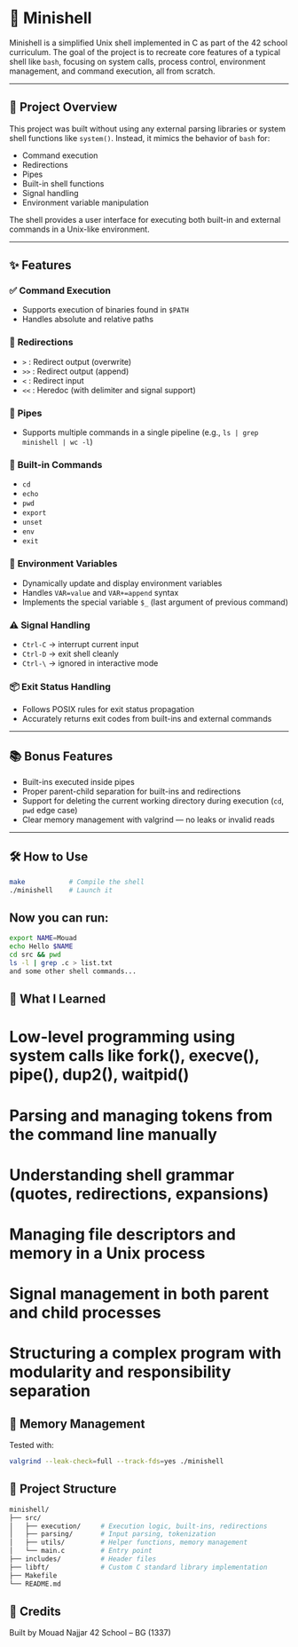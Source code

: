 # 🐚 Minishell

Minishell is a simplified Unix shell implemented in C as part of the 42 school curriculum. The goal of the project is to recreate core features of a typical shell like `bash`, focusing on system calls, process control, environment management, and command execution, all from scratch.

---

## 🚀 Project Overview

This project was built without using any external parsing libraries or system shell functions like `system()`. Instead, it mimics the behavior of `bash` for:

- Command execution
- Redirections
- Pipes
- Built-in shell functions
- Signal handling
- Environment variable manipulation

The shell provides a user interface for executing both built-in and external commands in a Unix-like environment.

---

## ✨ Features

### ✅ **Command Execution**
- Supports execution of binaries found in `$PATH`
- Handles absolute and relative paths

### 🔄 **Redirections**
- `>` : Redirect output (overwrite)
- `>>` : Redirect output (append)
- `<` : Redirect input
- `<<` : Heredoc (with delimiter and signal support)

### 🔗 **Pipes**
- Supports multiple commands in a single pipeline (e.g., `ls | grep minishell | wc -l`)

### 🧠 **Built-in Commands**
- `cd`  
- `echo`  
- `pwd`  
- `export`  
- `unset`  
- `env`  
- `exit`

### 🧩 **Environment Variables**
- Dynamically update and display environment variables
- Handles `VAR=value` and `VAR+=append` syntax
- Implements the special variable `$_` (last argument of previous command)

### ⚠️ **Signal Handling**
- `Ctrl-C` → interrupt current input
- `Ctrl-D` → exit shell cleanly
- `Ctrl-\` → ignored in interactive mode

### 📦 **Exit Status Handling**
- Follows POSIX rules for exit status propagation
- Accurately returns exit codes from built-ins and external commands

---

## 📚 Bonus Features

- Built-ins executed inside pipes
- Proper parent-child separation for built-ins and redirections
- Support for deleting the current working directory during execution (`cd`, `pwd` edge case)
- Clear memory management with valgrind — no leaks or invalid reads

---

## 🛠️ How to Use

```bash
make           # Compile the shell
./minishell    # Launch it
```
## Now you can run:

```bash
export NAME=Mouad
echo Hello $NAME
cd src && pwd
ls -l | grep .c > list.txt
and some other shell commands...
```
 ## 📖 What I Learned
# Low-level programming using system calls like fork(), execve(), pipe(), dup2(), waitpid()

# Parsing and managing tokens from the command line manually

# Understanding shell grammar (quotes, redirections, expansions)

# Managing file descriptors and memory in a Unix process

# Signal management in both parent and child processes

# Structuring a complex program with modularity and responsibility separation
## 🧼 Memory Management
Tested with:
```bash
valgrind --leak-check=full --track-fds=yes ./minishell
```
## 📂 Project Structure
```bash
minishell/
├── src/
│   ├── execution/     # Execution logic, built-ins, redirections
│   ├── parsing/       # Input parsing, tokenization
│   ├── utils/         # Helper functions, memory management
│   └── main.c         # Entry point
├── includes/          # Header files
├── libft/             # Custom C standard library implementation
├── Makefile
└── README.md
```
## 🧠 Credits
Built by Mouad Najjar
42 School – BG (1337)
